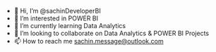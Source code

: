 - 👋 Hi, I’m @sachinDeveloperBI
- 👀 I’m interested in POWER BI
- 🌱 I’m currently learning Data Analytics
- 💞️ I’m looking to collaborate on Data Analytics & POWER BI Projects
- 📫 How to reach me sachin.message@outlook.com

<!---
sachinDeveloperBI/sachinDeveloperBI is a ✨ special ✨ repository because its `README.md` (this file) appears on your GitHub profile.
You can click the Preview link to take a look at your changes.
--->
